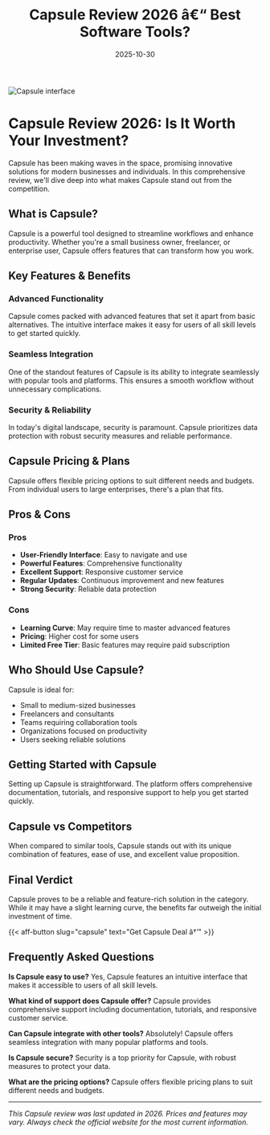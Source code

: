 ﻿---
title: "Capsule Review 2026 â€“ Best Software Tools?"
date: 2025-10-30
draft: false
rating: 4.8
category: "Software Tools"
tags: ["software-tools", "review", "2026"]
description: "Comprehensive Capsule review 2026. Discover if this  tool is the best choice for your needs."
keywords: "capsule, Capsule, review, software tools, 2026, best software tools"
image: "https://images.unsplash.com/photo-1555949963-aa79dcee981c?w=800&h=400&fit=crop&crop=center"
---

![Capsule interface](https://images.unsplash.com/photo-1555949963-aa79dcee981c?w=800&h=400&fit=crop&crop=center)

# Capsule Review 2026: Is It Worth Your Investment?

Capsule has been making waves in the  space, promising innovative solutions for modern businesses and individuals. In this comprehensive review, we'll dive deep into what makes Capsule stand out from the competition.

## What is Capsule?

Capsule is a powerful  tool designed to streamline workflows and enhance productivity. Whether you're a small business owner, freelancer, or enterprise user, Capsule offers features that can transform how you work.

## Key Features & Benefits

### Advanced Functionality
Capsule comes packed with advanced features that set it apart from basic alternatives. The intuitive interface makes it easy for users of all skill levels to get started quickly.

### Seamless Integration
One of the standout features of Capsule is its ability to integrate seamlessly with popular tools and platforms. This ensures a smooth workflow without unnecessary complications.

### Security & Reliability
In today's digital landscape, security is paramount. Capsule prioritizes data protection with robust security measures and reliable performance.

## Capsule Pricing & Plans

Capsule offers flexible pricing options to suit different needs and budgets. From individual users to large enterprises, there's a plan that fits.

## Pros & Cons

### Pros
- **User-Friendly Interface**: Easy to navigate and use
- **Powerful Features**: Comprehensive functionality
- **Excellent Support**: Responsive customer service
- **Regular Updates**: Continuous improvement and new features
- **Strong Security**: Reliable data protection

### Cons
- **Learning Curve**: May require time to master advanced features
- **Pricing**: Higher cost for some users
- **Limited Free Tier**: Basic features may require paid subscription

## Who Should Use Capsule?

Capsule is ideal for:
- Small to medium-sized businesses
- Freelancers and consultants
- Teams requiring collaboration tools
- Organizations focused on productivity
- Users seeking reliable  solutions

## Getting Started with Capsule

Setting up Capsule is straightforward. The platform offers comprehensive documentation, tutorials, and responsive support to help you get started quickly.

## Capsule vs Competitors

When compared to similar tools, Capsule stands out with its unique combination of features, ease of use, and excellent value proposition.

## Final Verdict

Capsule proves to be a reliable and feature-rich solution in the  category. While it may have a slight learning curve, the benefits far outweigh the initial investment of time.

{{< aff-button slug="capsule" text="Get Capsule Deal â†’" >}}

## Frequently Asked Questions

**Is Capsule easy to use?**
Yes, Capsule features an intuitive interface that makes it accessible to users of all skill levels.

**What kind of support does Capsule offer?**
Capsule provides comprehensive support including documentation, tutorials, and responsive customer service.

**Can Capsule integrate with other tools?**
Absolutely! Capsule offers seamless integration with many popular platforms and tools.

**Is Capsule secure?**
Security is a top priority for Capsule, with robust measures to protect your data.

**What are the pricing options?**
Capsule offers flexible pricing plans to suit different needs and budgets.

---

*This Capsule review was last updated in 2026. Prices and features may vary. Always check the official website for the most current information.*
